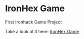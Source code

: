 # IronHex Game
First Ironhack Game Project

Take a look at it here: [IronHex Game](https://thebinaryfelix.github.io/ironhex_game/index.html)